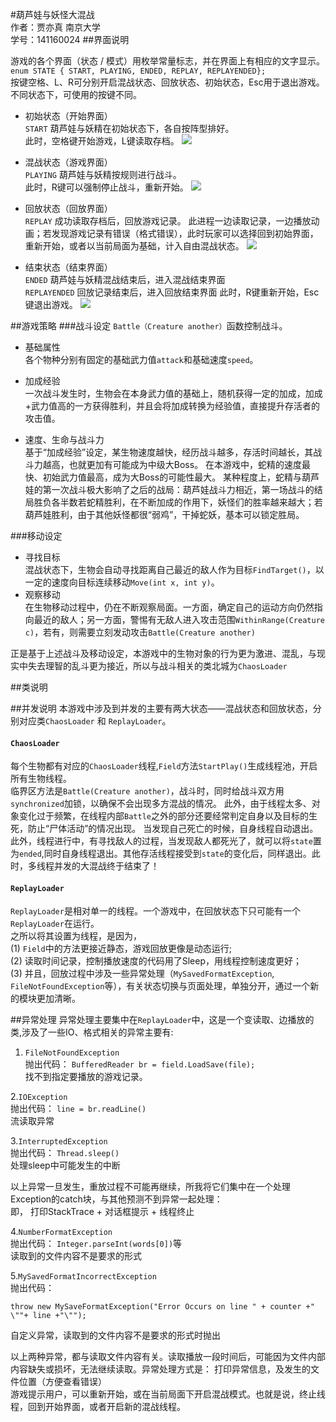 #葫芦娃与妖怪大混战  
作者：贾亦真 南京大学  
学号：141160024
</b>
##界面说明

游戏的各个界面（状态 / 模式）用枚举常量标志，并在界面上有相应的文字显示。
 `enum STATE { START, PLAYING, ENDED, REPLAY, REPLAYENDED};`  
按键空格、L、R可分别开启混战状态、回放状态、初始状态，Esc用于退出游戏。不同状态下，可使用的按键不同。

- 初始状态（开始界面）   
`START` 葫芦娃与妖精在初始状态下，各自按阵型排好。  
此时，空格键开始游戏，L键读取存档。
![](https://i.imgur.com/SqicLkD.jpg)

- 混战状态（游戏界面）  
`PLAYING` 葫芦娃与妖精按规则进行战斗。  
此时，R键可以强制停止战斗，重新开始。
![](https://i.imgur.com/NgA5XL4.jpg)

- 回放状态（回放界面）   
`REPLAY` 成功读取存档后，回放游戏记录。
此进程一边读取记录，一边播放动画；若发现游戏记录有错误（格式错误），此时玩家可以选择回到初始界面，重新开始，或者以当前局面为基础，计入自由混战状态。
![](https://i.imgur.com/Rm0gPLA.jpg)

- 结束状态（结束界面）  
`ENDED` 葫芦娃与妖精混战结束后，进入混战结束界面  
`REPLAYENDED` 回放记录结束后，进入回放结束界面
此时，R键重新开始，Esc键退出游戏。
![](https://i.imgur.com/ZJfFfCS.jpg)



##游戏策略
###战斗设定
`Battle（Creature another）`函数控制战斗。

- 基础属性  
各个物种分别有固定的基础武力值`attack`和基础速度`speed`。 

- 加成经验  
一次战斗发生时，生物会在本身武力值的基础上，随机获得一定的加成，加成+武力值高的一方获得胜利，并且会将加成转换为经验值，直接提升存活者的攻击值。

- 速度、生命与战斗力  
基于“加成经验”设定，某生物速度越快，经历战斗越多，存活时间越长，其战斗力越高，也就更加有可能成为中级大Boss。
在本游戏中，蛇精的速度最快、初始武力值最高，成为大Boss的可能性最大。
某种程度上，蛇精与葫芦娃的第一次战斗极大影响了之后的战局：葫芦娃战斗力相近，第一场战斗的结局胜负各半数若蛇精胜利，在不断加成的作用下，妖怪们的胜率越来越大；若葫芦娃胜利，由于其他妖怪都很“弱鸡”，干掉蛇妖，基本可以锁定胜局。

###移动设定  
- 寻找目标  
混战状态下，生物会自动寻找距离自己最近的敌人作为目标`FindTarget()`，以一定的速度向目标连续移动`Move(int x, int y)`。  
- 观察移动  
在生物移动过程中，仍在不断观察局面。一方面，确定自己的运动方向仍然指向最近的敌人；另一方面，警惕有无敌人进入攻击范围`WithinRange(Creature c)`，若有，则需要立刻发动攻击`Battle(Creature another)`


正是基于上述战斗及移动设定，本游戏中的生物对象的行为更为激进、混乱，与现实中失去理智的乱斗更为接近，所以与战斗相关的类北城为`ChaosLoader`

##类说明

##并发说明
本游戏中涉及到并发的主要有两大状态——混战状态和回放状态，分别对应类`ChaosLoader` 和 `ReplayLoader`。

#### `ChaosLoader`

每个生物都有对应的`ChaosLoader`线程,`Field`方法`StartPlay()`生成线程池，开启所有生物线程。  
临界区方法是`Battle(Creature another)`，战斗时，同时给战斗双方用`synchronized`加锁，以确保不会出现多方混战的情况。
此外，由于线程太多、对象变化过于频繁，在线程内部`Battle`之外的部分还要经常判定自身以及目标的生死，防止“尸体活动”的情况出现。
当发现自己死亡的时候，自身线程自动退出。此外，线程进行中，有寻找敌人的过程，当发现敌人都死光了，就可以将`state`置为`ended`,同时自身线程退出。其他存活线程接受到`state`的变化后，同样退出。此时，多线程并发的大混战终于结束了！

#### `ReplayLoader`
`ReplayLoader`是相对单一的线程。一个游戏中，在回放状态下只可能有一个`ReplayLoader`在运行。  
之所以将其设置为线程，是因为，  
(1) `Field`中的方法更接近静态，游戏回放更像是动态运行;  
(2) 读取时间记录，控制播放速度的代码用了Sleep，用线程控制速度更好；  
(3) 并且，回放过程中涉及一些异常处理（`MySavedFormatException`, `FileNotFoundException`等），有关状态切换与页面处理，单独分开，通过一个新的模块更加清晰。  


##异常处理
异常处理主要集中在`ReplayLoader`中，这是一个变读取、边播放的
类,涉及了一些IO、格式相关的异常主要有:   
1. `FileNotFoundException`  
 抛出代码：    `BufferedReader br = field.LoadSave(file);`  
找不到指定要播放的游戏记录。
 
2.`IOException`  
抛出代码：   `line = br.readLine()`  
流读取异常

3.`InterruptedException`  
抛出代码：   `Thread.sleep()`  
处理sleep中可能发生的中断  

以上异常一旦发生，重放过程不可能再继续，所我将它们集中在一个处理Exception的catch块，与其他预测不到异常一起处理：  
即， 打印StackTrace + 对话框提示 + 线程终止

4.`NumberFormatException`  
抛出代码：   `Integer.parseInt(words[0])`等  
读取到的文件内容不是要求的形式  


5.`MySavedFormatIncorrectException`  
抛出代码：   
```		
throw new MySaveFormatException("Error Occurs on line " + counter +"  \""+ line +"\"");
```
自定义异常，读取到的文件内容不是要求的形式时抛出  

以上两种异常，都与读取文件内容有关。读取播放一段时间后，可能因为文件内部内容缺失或损坏，无法继续读取。异常处理方式是：
打印异常信息，及发生的文件位置（方便查看错误）  
游戏提示用户，可以重新开始，或在当前局面下开启混战模式。也就是说，终止线程，回到开始界面，或者开启新的混战线程。